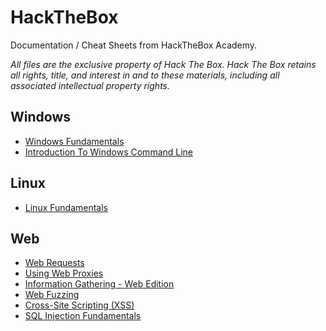 # HackTheBox
Documentation / Cheat Sheets from HackTheBox Academy.

*All files are the exclusive property of Hack The Box. Hack The Box retains all rights, title, and interest in and to these materials, including all associated intellectual property rights.*

## Windows
- [Windows Fundamentals](https://github.com/404Future/HackTheBox/blob/main/Windows/Windows_Fundamentals_Module_Cheat_Sheet.pdf)
- [Introduction To Windows Command Line](https://github.com/404Future/HackTheBox/blob/main/Windows/Introduction_To_Windows_Command_Line_Module_Cheat_Sheet.pdf)

## Linux
- [Linux Fundamentals](https://github.com/404Future/HackTheBox/blob/main/Linux/Linux_Fundamentals_Module_Cheat_Sheet.pdf)

## Web
- [Web Requests](https://github.com/404Future/HackTheBox/blob/main/Web/Web_Requests_Module_Cheat_Sheet.pdf)
- [Using Web Proxies](https://github.com/404Future/HackTheBox/blob/main/Web/Using_Web_Proxies_Module_Cheat_Sheet.pdf)
- [Information Gathering - Web Edition](https://github.com/404Future/HackTheBox/blob/main/Web/Information_Gathering_Web_Edition_Module_Cheat_Sheet.pdf)
- [Web Fuzzing](https://github.com/404Future/HackTheBox/blob/main/Web/Web_Fuzzing_Module_Cheat_Sheet.pdf)
- [Cross-Site Scripting (XSS)](https://github.com/404Future/HackTheBox/blob/main/Web/Cross_Site_Scripting_Xss_Module_Cheat_Sheet.pdf)
- [SQL Injection Fundamentals](https://github.com/404Future/HackTheBox/blob/main/Web/Sql_Injection_Fundamentals_Module_Cheat_Sheet.pdf)
